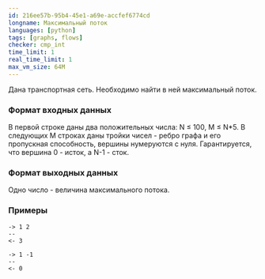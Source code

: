 ```yaml
---
id: 216ee57b-95b4-45e1-a69e-accfef6774cd
longname: Максимальный поток
languages: [python]
tags: [graphs, flows]
checker: cmp_int
time_limit: 1
real_time_limit: 1
max_vm_size: 64M
---
```



Дана транспортная сеть. Необходимо найти в ней максимальный поток.

### Формат входных данных

В первой строке даны два положительных числа: N ≤ 100, M ≤ N*5.
В следующих M строках даны тройки чисел - ребро графа и его пропускная способность,
вершины нумеруются с нуля. Гарантируется, что вершина 0 - исток, а N-1 - сток.

### Формат выходных данных

Одно число - величина максимального потока.


### Примеры

```
-> 1 2
--
<- 3
```

```
-> 1 -1
--
<- 0
```
